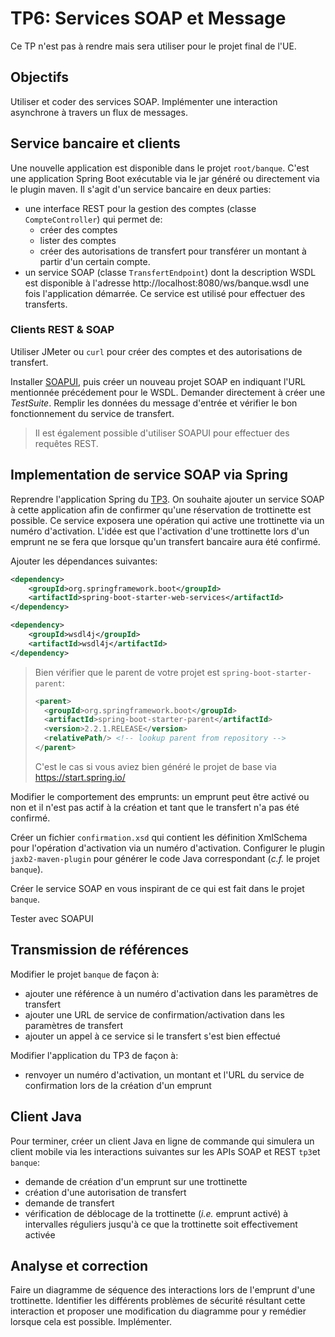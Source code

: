 # TP6: Services SOAP et Message

Ce TP n'est pas à rendre mais sera utiliser pour le projet final de l'UE.

## Objectifs 

Utiliser et coder des services SOAP.
Implémenter une interaction asynchrone à travers un flux de messages. 

## Service bancaire et clients

Une nouvelle application est disponible dans le projet `root/banque`.
C'est une application Spring Boot exécutable via le jar généré ou directement via le plugin maven. 
Il s'agit d'un service bancaire en deux parties:

- une interface REST pour la gestion des comptes (classe `CompteController`) qui permet de:
  - créer des comptes
  - lister des comptes
  - créer des autorisations de transfert pour transférer un montant à partir d'un certain compte.
- un service SOAP (classe `TransfertEndpoint`) dont la description WSDL est disponible à l'adresse http://localhost:8080/ws/banque.wsdl une fois l'application démarrée. Ce service est utilisé pour effectuer des transferts.

### Clients REST & SOAP

Utiliser JMeter ou `curl` pour créer des comptes et des autorisations de transfert.

Installer [SOAPUI](https://www.soapui.org/downloads/soapui.html), puis créer un nouveau projet SOAP en indiquant l'URL mentionnée précédement pour le WSDL. Demander directement à créer une _TestSuite_.
Remplir les données du message d'entrée et vérifier le bon fonctionnement du service de transfert.

> Il est également possible d'utiliser SOAPUI pour effectuer des requêtes REST. 

## Implementation de service SOAP via Spring 

Reprendre l'application Spring du [TP3](../tp3/README.md).
On souhaite ajouter un service SOAP à cette application afin de confirmer qu'une réservation de trottinette est possible.
Ce service exposera une opération qui active une trottinette via un numéro d'activation.
L'idée est que l'activation d'une trottinette lors d'un emprunt ne se fera que lorsque qu'un transfert bancaire aura été confirmé.

Ajouter les dépendances suivantes: 
```xml
<dependency>
    <groupId>org.springframework.boot</groupId>
    <artifactId>spring-boot-starter-web-services</artifactId>
</dependency>

<dependency>
    <groupId>wsdl4j</groupId>
    <artifactId>wsdl4j</artifactId>
</dependency>
```

> Bien vérifier que le parent de votre projet est `spring-boot-starter-parent`:
> 
> ```xml
> <parent>
> 	<groupId>org.springframework.boot</groupId>
> 	<artifactId>spring-boot-starter-parent</artifactId>
> 	<version>2.2.1.RELEASE</version>
> 	<relativePath/> <!-- lookup parent from repository -->
> </parent>
> ```
> 
> C'est le cas si vous aviez bien généré le projet de base via https://start.spring.io/

Modifier le comportement des emprunts: un emprunt peut être activé ou non et il n'est pas actif à la création et tant que le transfert n'a pas été confirmé.

Créer un fichier `confirmation.xsd` qui contient les définition XmlSchema pour l'opération d'activation via un numéro d'activation. Configurer le plugin `jaxb2-maven-plugin` pour générer le code Java correspondant (_c.f._ le projet `banque`).

Créer le service SOAP en vous inspirant de ce qui est fait dans le projet `banque`.

Tester avec SOAPUI

## Transmission de références

Modifier le projet `banque` de façon à:

- ajouter une référence à un numéro d'activation dans les paramètres de transfert
- ajouter une URL de service de confirmation/activation dans les paramètres de transfert
- ajouter un appel à ce service si le transfert s'est bien effectué

Modifier l'application du TP3 de façon à:
- renvoyer un numéro d'activation, un montant et l'URL du service de confirmation lors de la création d'un emprunt

## Client Java

Pour terminer, créer un client Java en ligne de commande qui simulera un client mobile via les interactions suivantes sur les APIs SOAP et REST `tp3`et `banque`:

- demande de création d'un emprunt sur une trottinette 
- création d'une autorisation de transfert
- demande de transfert
- vérification de déblocage de la trottinette (_i.e._ emprunt activé) à intervalles réguliers jusqu'à ce que la trottinette soit effectivement activée

## Analyse et correction

Faire un diagramme de séquence des interactions lors de l'emprunt d'une trottinette.
Identifier les différents problèmes de sécurité résultant cette interaction et proposer une modification du diagramme pour y remédier lorsque cela est possible. Implémenter.
